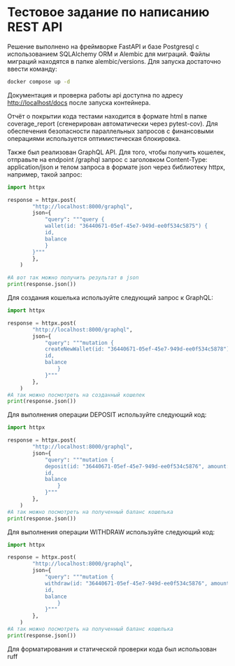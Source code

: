 # Тестовое задание по написанию REST API

Решение выполнено на фреймворке FastAPI и базе Postgresql
с использованием SQLAlchemy ORM и Alembic для миграций.
Файлы миграций находятся в папке alembic/versions.
Для запуска достаточно ввести команду:
```bash
docker compose up -d
```
Документация и проверка работы api доступна по адресу [http://localhost/docs](http://localhost/docs) после запуска контейнера.


Отчёт о покрытии кода тестами находится в формате html в папке coverage_report (сгенерирован автоматически через pytest-cov). 
Для обеспечения безопасности параллельных запросов с финансовыми операциями используется оптимистическая блокировка.


Также был реализован GraphQL API. Для того, чтобы получить кошелек, отправьте на endpoint /graphql запрос с заголовком 
Content-Type: application/json и телом запроса в формате json через библиотеку httpx, например, такой запрос:
```python
import httpx

response = httpx.post(
        "http://localhost:8000/graphql",
        json={
            "query": """query {
            wallet(id: "36440671-05ef-45e7-949d-ee0f534c5875") {
            id,
            balance
            }
        }"""
        },
    )

#А вот так можно получить результат в json
print(response.json())
```
Для создания кошелька используйте следующий запрос к GraphQL:
```python
import httpx

response = httpx.post(
        "http://localhost:8000/graphql",
        json={
            "query": """mutation {
            createNewWallet(id: "36440671-05ef-45e7-949d-ee0f534c5878"){
            id,
            balance
                }
            }"""
        },
    )
#А так можно посмотреть на созданный кошелек
print(response.json())
```
Для выполнения операции DEPOSIT используйте следующий код:
```python
import httpx

response = httpx.post(
        "http://localhost:8000/graphql",
        json={
            "query": """mutation {
            deposit(id: "36440671-05ef-45e7-949d-ee0f534c5876", amount: 100){
            id,
            balance
                }
            }"""
        },
    )
#А так можно посмотреть на полученный баланс кошелька
print(response.json())
```
Для выполнения операции WITHDRAW используйте следующий код:
```python
import httpx

response = httpx.post(
        "http://localhost:8000/graphql",
        json={
            "query": """mutation {
            withdraw(id: "36440671-05ef-45e7-949d-ee0f534c5876", amount: 100){
            id,
            balance
                }
            }"""
        },
    )
#А так можно посмотреть на полученный баланс кошелька
print(response.json())
```
Для форматирования и статической проверки кода был использован ruff